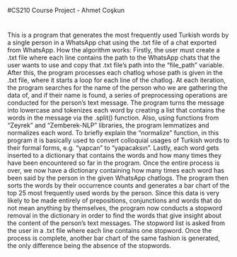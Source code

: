 #CS210 Course Project - Ahmet Coşkun
#


This is a program that generates the most frequently used Turkish words by a single person in a WhatsApp chat using the .txt file of a chat exported from WhatsApp.
How the algorithm works:
Firstly, the user must create a .txt file where each line contains the path to the WhatsApp chats that the user wants to use and copy that .txt file’s path into the “file_path” variable. After this, the program processes each chatlog whose path is given in the .txt file, where it starts a loop for each line of the chatlog. At each iteration, the program searches for the name of the person who we are gathering the data of, and if their name is found, a series of preprocessing operations are conducted for the person’s text message. The program turns the message into lowercase and tokenizes each word by creating a list that contains the words in the message via the .split() function. Also, using functions from “Zeyrek” and “Zemberek-NLP” libraries, the program lemmatizes and normalizes each word. To briefly explain the “normalize” function, in this program it is basically used to convert colloquial usages of Turkish words to their formal forms, e.g. “yapcan” to “yapacaksın”. Lastly, each word gets inserted to a dictionary that contains the words and how many times they have been encountered so far in the program. Once the entire process is over, we now have a dictionary containing how many times each word has been said by the person in the given WhatsApp chatlogs. The program then sorts the words by their occurrence counts and generates a bar chart of the top 25 most frequently used words by the person. Since this data is very likely to be made entirely of prepositions, conjunctions and words that do not mean anything by themselves, the program now conducts a stopword removal in the dictionary in order to find the words that give insight about the content of the person’s text messages. The stopword list is asked from the user in a .txt file where each line contains one stopword. Once the process is complete, another bar chart of the same fashion is generated, the only difference being the absence of the stopwords.

